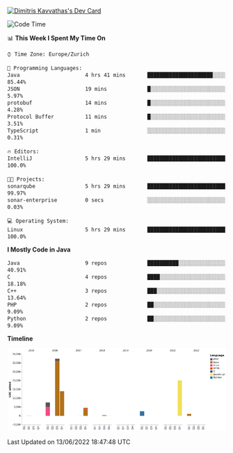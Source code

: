<a href="https://app.daily.dev/JimR21"><img src="https://api.daily.dev/devcards/1a6ea627b9cf4de4a4f1b5f5cac8c85e.png?r=t8i" width="400" alt="Dimitris Kavvathas's Dev Card"/></a>

<!--START_SECTION:waka-->
![Code Time](http://img.shields.io/badge/Code%20Time-3%2C475%20hrs%2029%20mins-blue)

📊 **This Week I Spent My Time On** 

```text
⌚︎ Time Zone: Europe/Zurich

💬 Programming Languages: 
Java                     4 hrs 41 mins       █████████████████████░░░░   85.44% 
JSON                     19 mins             █░░░░░░░░░░░░░░░░░░░░░░░░   5.97% 
protobuf                 14 mins             █░░░░░░░░░░░░░░░░░░░░░░░░   4.28% 
Protocol Buffer          11 mins             █░░░░░░░░░░░░░░░░░░░░░░░░   3.51% 
TypeScript               1 min               ░░░░░░░░░░░░░░░░░░░░░░░░░   0.31%

🔥 Editors: 
IntelliJ                 5 hrs 29 mins       █████████████████████████   100.0%

🐱‍💻 Projects: 
sonarqube                5 hrs 29 mins       █████████████████████████   99.97% 
sonar-enterprise         0 secs              ░░░░░░░░░░░░░░░░░░░░░░░░░   0.03%

💻 Operating System: 
Linux                    5 hrs 29 mins       █████████████████████████   100.0%

```

**I Mostly Code in Java** 

```text
Java                     9 repos             ██████████░░░░░░░░░░░░░░░   40.91% 
C                        4 repos             ████░░░░░░░░░░░░░░░░░░░░░   18.18% 
C++                      3 repos             ███░░░░░░░░░░░░░░░░░░░░░░   13.64% 
PHP                      2 repos             ██░░░░░░░░░░░░░░░░░░░░░░░   9.09% 
Python                   2 repos             ██░░░░░░░░░░░░░░░░░░░░░░░   9.09%

```


**Timeline**

![Chart not found](https://raw.githubusercontent.com/JimR21/JimR21/master/charts/bar_graph.png) 


 Last Updated on 13/06/2022 18:47:48 UTC
<!--END_SECTION:waka-->

<!--
**JimR21/JimR21** is a ✨ _special_ ✨ repository because its `README.md` (this file) appears on your GitHub profile.

Here are some ideas to get you started:

- 🔭 I’m currently working on ...
- 🌱 I’m currently learning ...
- 👯 I’m looking to collaborate on ...
- 🤔 I’m looking for help with ...
- 💬 Ask me about ...
- 📫 How to reach me: ...
- 😄 Pronouns: ...
- ⚡ Fun fact: ...
-->
